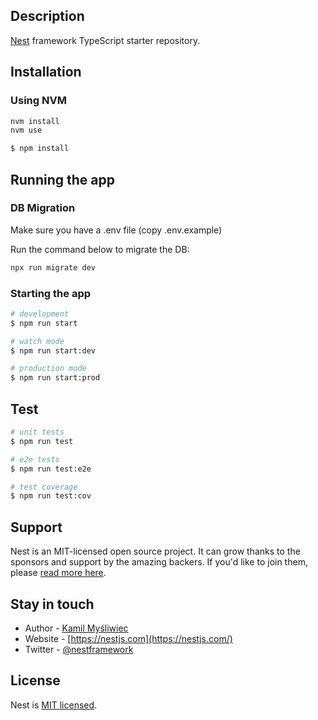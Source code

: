 ## Description

[Nest](https://github.com/nestjs/nest) framework TypeScript starter repository.

## Installation

### Using NVM

```bash
nvm install
nvm use
```

```bash
$ npm install
```

## Running the app

### DB Migration

Make sure you have a .env file (copy .env.example)

Run the command below to migrate the DB:

```bash
npx run migrate dev
```

### Starting the app

```bash
# development
$ npm run start

# watch mode
$ npm run start:dev

# production mode
$ npm run start:prod
```

## Test

```bash
# unit tests
$ npm run test

# e2e tests
$ npm run test:e2e

# test coverage
$ npm run test:cov
```

## Support

Nest is an MIT-licensed open source project. It can grow thanks to the sponsors and support by the amazing backers. If you'd like to join them, please [read more here](https://docs.nestjs.com/support).

## Stay in touch

- Author - [Kamil Myśliwiec](https://kamilmysliwiec.com)
- Website - [https://nestjs.com](https://nestjs.com/)
- Twitter - [@nestframework](https://twitter.com/nestframework)

## License

Nest is [MIT licensed](LICENSE).
